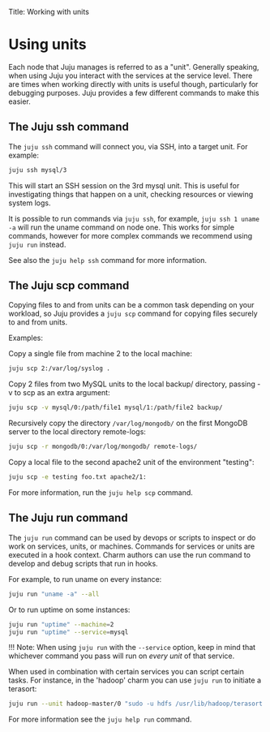 Title: Working with units  

# Using units

Each node that Juju manages is referred to as a "unit". Generally speaking,
when using Juju you interact with the services at the service level. There are
times when working directly with units is useful though, particularly for
debugging purposes. Juju provides a few different commands to make this
easier.


## The Juju ssh command

The `juju ssh` command will connect you, via SSH, into a target unit. For
example:

```bash
juju ssh mysql/3
```

This will start an SSH session on the 3rd mysql unit. This is useful for
investigating things that happen on a unit, checking resources or viewing
system logs.

It is possible to run commands via `juju ssh`, for example, `juju ssh 1 uname
-a` will run the uname command on node one. This works for simple commands,
however for more complex commands we recommend using `juju run` instead.

See also the `juju help ssh` command for more information.


## The Juju scp command

Copying files to and from units can be a common task depending on your
workload, so Juju provides a `juju scp` command for copying files securely to
and from units.

Examples:

Copy a single file from machine 2 to the local machine:

```bash
juju scp 2:/var/log/syslog .
```

Copy 2 files from two MySQL units to the local backup/ directory, passing -v to
scp as an extra argument:

```bash
juju scp -v mysql/0:/path/file1 mysql/1:/path/file2 backup/
```

Recursively copy the directory `/var/log/mongodb/` on the first MongoDB server
to the local directory remote-logs:

```bash
juju scp -r mongodb/0:/var/log/mongodb/ remote-logs/
```

Copy a local file to the second apache2 unit of the environment "testing":

```bash
juju scp -e testing foo.txt apache2/1:
```

For more information, run the `juju help scp` command.


## The Juju run command

The `juju run` command can be used by devops or scripts to inspect or do work
on services, units, or machines. Commands for services or units are executed in
a hook context. Charm authors can use the run command to develop and debug
scripts that run in hooks.

For example, to run uname on every instance:

```bash
juju run "uname -a" --all
```

Or to run uptime on some instances:

```bash
juju run "uptime" --machine=2
juju run "uptime" --service=mysql
```

!!! Note: When using `juju run` with the `--service` option, keep in mind that
whichever command you pass will run on *every unit* of that service.

When used in combination with certain services you can script certain tasks.
For instance, in the 'hadoop' charm you can use `juju run` to initiate a
terasort:

```bash
juju run --unit hadoop-master/0 "sudo -u hdfs /usr/lib/hadoop/terasort.sh"
```

For more information see the `juju help run` command.
